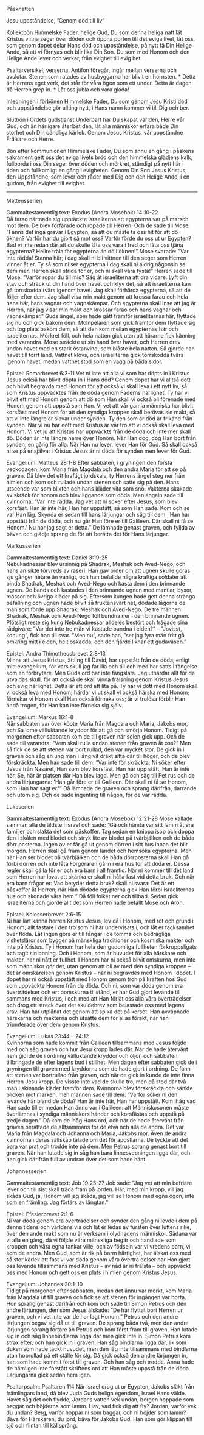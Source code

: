 ﻿Påsknatten












Jesu uppståndelse, ”Genom död till liv”




Kollektbön
Himmelske Fader, helige Gud, Du som denna heliga natt lät Kristus vinna seger över döden och öppna porten till det eviga livet,
låt oss, som genom dopet delar Hans död och uppståndelse, på nytt få Din Helige Ande,
så att vi förnyas och blir lika Din Son.
Du som med Honom och den Helige Ande lever och verkar, från evighet till evig het.




Psaltarversikel, verserna. Antifon föregår, ingår mellan verserna och avslutar.
Stenen som ratades av husbyggarna har blivit en hörnsten. * Detta är Herrens eget verk, det står för våra ögon som ett under.
Detta är dagen då Herren grep in. * Låt oss jubla och vara glada!        




Inledningen i förbönen
Himmelske Fader, Du som genom Jesu Kristi död och uppståndelse gör allting nytt, i Hans namn kommer vi till Dig och ber.




Slutbön i Ordets gudstjänst
Underbart har Du skapat världen, Herre vår Gud, och än härligare återlöst den,
 låt alla människor erfara både Din storhet och Din oändliga kärlek.
Genom Jesus Kristus, vår uppståndne Frälsare och Herre.




Bön efter kommunionen
Himmelske Fader, Du som ännu en gång i påskens sakrament gett oss det eviga livets bröd och den himmelska glädjens kalk,
fullborda i oss Din seger över döden och mörkret, ständigt på nytt här i tiden och fullkomligt en gång i evigheten.
Genom Din Son Jesus Kristus, den Uppståndne, som lever och råder med Dig och den Helige Ande, i en gudom, från evighet till evighet.








________________
Matteusserien




Gammaltestamentlig text: Exodus (Andra Mosebok) 14:10-22  
Då farao närmade sig upptäckte israeliterna att egypterna var på marsch mot dem. De blev förfärade och ropade till Herren. Och de sade till Mose: ”Fanns det inga gravar i Egypten, så att du måste ta oss hit för att dö i öknen? Varför har du gjort så mot oss? Varför förde du oss ut ur Egypten? Bad vi inte redan där att du skulle låta oss vara i fred och låta oss tjäna egypterna? Hellre träla för egypterna än dö i öknen!” Mose svarade: ”Var inte rädda! Stanna här; i dag skall ni bli vittnen till den seger som Herren vinner åt er. Ty så som ni ser egypterna i dag skall ni aldrig någonsin se dem mer. Herren skall strida för er, och ni skall vara tysta!” 
Herren sade till Mose: ”Varför ropar du till mig? Säg åt israeliterna att dra vidare. Lyft din stav och sträck ut din hand över havet och klyv det, så att israeliterna kan gå torrskodda tvärs igenom havet. Jag skall förhärda egypterna, så att de följer efter dem. Jag skall visa min makt genom att krossa farao och hela hans här, hans vagnar och vagnskämpar. Och egypterna skall inse att jag är Herren, när jag visar min makt och krossar farao och hans vagnar och vagnskämpar.” 
Guds ängel, som hade gått framför israeliternas här, flyttade sig nu och gick bakom dem. Molnpelaren som gick framför dem flyttade sig och tog plats bakom dem, så att den kom mellan egypternas här och israeliternas. Mörkret föll, och hela natten gick utan att härarna fick känning med varandra. 
Mose sträckte ut sin hand över havet, och Herren drev undan havet med en stark östanvind, som blåste hela natten. Så gjorde han havet till torrt land. Vattnet klövs, och israeliterna gick torrskodda tvärs igenom havet, medan vattnet stod som en vägg på båda sidor. 




Epistel: Romarbrevet 6:3-11
Vet ni inte att alla vi som har döpts in i Kristus Jesus också har blivit döpta in i Hans död? Genom dopet har vi alltså dött och blivit begravda med Honom för att också vi skall leva i ett nytt liv, så som Kristus uppväcktes från de döda genom Faderns härlighet. Ty har vi blivit ett med Honom genom att dö som Han skall vi också bli förenade med Honom genom att uppstå som Han. Vi vet att vår gamla människa har blivit korsfäst med Honom för att den syndiga kroppen skall berövas sin makt, så att vi inte längre är slavar under synden. Ty den som är död är frikänd från synden. När vi nu har dött med Kristus är vår tro att vi också skall leva med Honom. Vi vet ju att Kristus har uppväckts från de döda och inte mer skall dö. Döden är inte längre herre över Honom. När Han dog, dog Han bort från synden, en gång för alla. När Han nu lever, lever Han för Gud. Så skall också ni se på er själva: i Kristus Jesus är ni döda för synden men lever för Gud. 




Evangelium: Matteus 28:1-8
Efter sabbaten, i gryningen den första veckodagen, kom Maria från Magdala och den andra Maria för att se på graven. Då blev det ett kraftigt jordskalv, ty Herrens ängel steg ner från himlen och kom och rullade undan stenen och satte sig på den. Hans utseende var som blixten och hans kläder vita som snö. Vakterna skakade av skräck för honom och blev liggande som döda. Men ängeln sade till kvinnorna: ”Var inte rädda. Jag vet att ni söker efter Jesus, som blev korsfäst. Han är inte här, Han har uppstått, så som Han sade. Kom och se var Han låg. Skynda er sedan till hans lärjungar och säg till dem: 'Han har uppstått från de döda, och nu går Han före er till Galileen. Där skall ni få se Honom.' Nu har jag sagt er detta.” 
De lämnade genast graven, och fyllda av bävan och glädje sprang de för att berätta det för Hans lärjungar. 








Markusserien




Gammaltestamentlig text: Daniel 3:19-25  
Nebukadnessar blev ursinnig på Shadrak, Meshak och Aved-Nego, och hans an sikte förvreds av raseri. Han gav order om att ugnen skulle göras sju gånger hetare än vanligt, och han befallde några kraftiga soldater att binda Shadrak, Meshak och Aved-Nego och kasta dem i den brinnande ugnen. De bands och kastades i den brinnande ugnen med mantlar, byxor, mössor och övriga kläder på sig. Eftersom kungen hade gett denna stränga befallning och ugnen hade blivit så fruktansvärt het, dödade lågorna de män som förde upp Shadrak, Meshak och Aved-Nego. De tre männen Shadrak, Meshak och Aved-Nego föll bundna ner i den brinnande ugnen. Plötsligt reste sig kung Nebukadnessar alldeles bestört och frågade sina rådgivare: ”Var det inte tre män vi kastade bundna i elden?” – ”Jovisst, konung”, fick han till svar. ”Men nu”, sade han, ”ser jag fyra män fritt gå omkring mitt i elden, helt oskadda, och den fjärde liknar ett gudaväsen.” 




Epistel: Andra Thimotheosbrevet 2:8-13  
Minns att Jesus Kristus, ättling till David, har uppstått från de döda, enligt mitt evangelium, för vars skull jag far illa och till och med har satts i fängelse som en förbrytare. Men Guds ord har inte fängslats. Jag uthärdar allt för de utvaldas skull, för att också de skall vinna frälsning genom Kristus Jesus och evig härlighet. Detta är ett ord att lita på. Ty har vi dött med Honom skall vi också leva med Honom; härdar vi ut skall vi också härska med Honom; förnekar vi Honom skall Han också förneka oss; är vi trolösa förblir Han ändå trogen, för Han kan inte förneka sig själv. 




Evangelium: Markus 16:1-8  
När sabbaten var över köpte Maria från Magdala och Maria, Jakobs mor, och Sa lome välluktande kryddor för att gå och smörja Honom. Tidigt på morgonen efter sabbaten kom de till graven när solen gick upp. Och de sade till varandra: ”Vem skall rulla undan stenen från graven åt oss?” Men så fick de se att stenen var bort rullad, den var mycket stor. De gick in i graven och såg en ung man i lång vit dräkt sitta där till höger, och de blev förskräckta. Men han sade till dem: ”Var inte för skräckta. Ni söker efter Jesus från Nasaret, Han som blev korsfäst. Han har upp stått, Han är inte här. Se, här är platsen där Han blev lagd. Men gå och säg till Pet rus och de andra lärjungarna: 'Han går före er till Galileen. Där skall ni få se Honom, som Han har sagt er.'” 
Då lämnade de graven och sprang därifrån, darrande och utom sig. Och de sade ingenting till någon, för de var rädda.








Lukaserien




Gammaltestamentlig text: Exodus (Andra Mosebok) 12:21-28
Mose kallade samman alla de äldste i Israel och sade: ”Gå och hämta var sitt lamm åt era familjer och slakta det som påskoffer. Tag sedan en knippa isop och doppa den i skålen med blodet och stryk lite av blodet på tvärbjälken och de båda dörr posterna. Ingen av er får gå ut genom dörren i sitt hus innan det blir morgon. Herren skall gå fram genom landet och hemsöka egypterna. Men när Han ser blodet på tvärbjälken och de båda dörrposterna skall Han gå förbi dörren och inte låta Förgöraren gå in i era hus för att döda er. Dessa regler skall gälla för er och era barn i all framtid. När ni kommer till det land som Herren har lovat att skänka er skall ni hålla fast vid detta bruk. Och när era barn frågar er: Vad betyder detta bruk? skall ni svara: Det är ett påskoffer åt Herren; när Han dödade egypterna gick Han förbi israeliternas hus och skonade våra hem.” Då föll folket ner och tillbad. 
Sedan gick israeliterna och gjorde allt det som Herren hade befallt Mose och Aron. 




Epistel: Kolosserbrevet 2:6-15  
Ni har lärt känna herren Kristus Jesus, lev då i Honom, med rot och grund i Honom, allt fastare i den tro som ni har undervisats i, och låt er tacksamhet över flöda. Låt ingen göra er till fångar i de tomma och bedrägliga vishetsläror som bygger på mänskliga traditioner och kosmiska makter och inte på Kristus. Ty i Honom har hela den gudomliga fullheten förkroppsligats och tagit sin boning. Och i Honom, som är huvudet för alla härskare och makter, har ni nått er fullhet. I Honom har ni också blivit omskurna, men inte som människor gör det, utan genom att bli av med den syndiga kroppen – det är omskärelsen genom Kristus – när ni begravdes med Honom i dopet. I dopet har ni också uppstått med Honom genom tron på kraften hos Gud som uppväckte Honom från de döda. Och ni, som var döda genom era överträdelser och ert oomskurna tillstånd, er har Gud gjort levande till sammans med Kristus, i och med att Han förlät oss alla våra överträdelser och drog ett streck över det skuldebrev som belastade oss med lagens krav. Han har utplånat det genom att spika det på korset. Han avväpnade härskarna och makterna och utsatte dem för allas förakt, när han triumferade över dem genom Kristus. 




Evangelium: Lukas 23:44 – 24:12  
Kvinnorna som hade kommit från Galileen tillsammans med Jesus följde med och såg graven och hur Jesu kropp lades där. När de hade återvänt hem gjorde de i ordning välluktande kryddor och oljor, och sabbaten tillbringade de efter lagens bud i stillhet.
Men dagen efter sabbaten gick de i gryningen till graven med kryddorna som de hade gjort i ordning. De fann att stenen var bortrullad från graven, och när de gick in kunde de inte finna Herren Jesu kropp. De visste inte vad de skulle tro, men då stod där två män i skinande kläder framför dem. Kvinnorna blev förskräckta och sänkte blicken mot marken, men männen sade till dem: ”Varför söker ni den levande här bland de döda? Han är inte här, Han har uppstått. Kom ihåg vad Han sade till er medan Han ännu var i Galileen: att Människosonen måste överlämnas i syndiga människors händer och korsfästas och uppstå på tredje dagen.” Då kom de ihåg Hans ord, och när de hade återvänt från graven berättade de alltsammans för de elva och alla de andra. Det var Maria från Magdala och Johanna och Maria, Jakobs mor. Även de andra kvinnorna i deras sällskap talade om det för apostlarna. De tyckte att det bara var prat och trodde inte på dem. Men Petrus sprang genast bort till graven. När han lutade sig in såg han bara linnesvepningen ligga där, och han gick därifrån full av undran över det som hade hänt. 








Johannesserien




Gammaltestamentlig text: Job 19:25-27 
Job sade: ”Jag vet att min befriare lever och till sist skall träda fram på jorden. Här, med min kropp, vill jag skåda Gud, ja, Honom vill jag skåda, jag vill se Honom med egna ögon, inte som en främling. Jag förtärs av längtan.”




Epistel: Efesierbrevet 2:1-6  
Ni var döda genom era överträdelser och synder den gång ni levde i dem på denna tidens och världens vis och lät er ledas av fursten över luftens rike, över den ande makt som nu är verksam i olydnadens människor. Sådana var vi alla en gång, då vi följde våra mänskliga begär och handlade som kroppen och våra egna tankar ville, och av födseln var vi vredens barn, vi som de andra. Men Gud, som är rik på barm härtighet, har älskat oss med så stor kärlek att fast vi var döda genom våra överträ delser har Han gjort oss levande tillsammans med Kristus – av nåd är ni frälsta – och uppväckt oss med Honom och gett oss en plats i himlen genom Kristus Jesus. 




Evangelium: Johannes 20:1-10  
Tidigt på morgonen efter sabbaten, medan det ännu var mörkt, kom Maria från Magdala ut till graven och fick se att stenen för ingången var borta. Hon sprang genast därifrån och kom och sade till Simon Petrus och den andre lärjungen, den som Jesus älskade: ”De har flyttat bort Herren ur graven, och vi vet inte var de har lagt Honom.” Petrus och den andre lärjungen begav sig då ut till graven. De sprang båda två, men den andre lärjungen sprang fortare än Petrus och kom först fram till graven. Han lutade sig in och såg linnebindlarna ligga där men gick inte in. Simon Petrus kom strax efter, och han gick in i graven. Han såg bindlarna ligga där, lik som duken som hade täckt huvudet, men den låg inte tillsammans med bindlarna utan hoprullad på ett ställe för sig. Då gick också den andre lärjungen in, han som hade kommit först till graven. Och han såg och trodde. Ännu hade de nämligen inte förstått skriftens ord att Han måste uppstå från de döda. Lärjungarna gick sedan hem igen. 




Psaltarpsalm: Psaltaren 114
När Israel drog ut ur Egypten, Jakobs släkt från främlingars land, 
då blev Juda Guds heliga egendom, Israel Hans välde. 
Havet såg det och flydde, Jordans vatten vek undan, 
bergen hoppade som baggar och höjderna som lamm. 
Hav, vad fick dig att fly? Jordan, varför vek du undan? 
Berg, varför hoppar ni som baggar, och ni höjder som lamm? 
Bäva för Härskaren, du jord, bäva för Jakobs Gud, 
Han som gör klippan till sjö och flintan till källsprång.